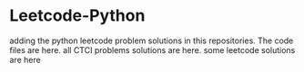 # Leetcode-Python
adding the python leetcode problem solutions in this repositories. 
The code files are here.
all CTCI problems solutions are here.
some leetcode solutions are here

















































































































































































































































































































































































































































































































